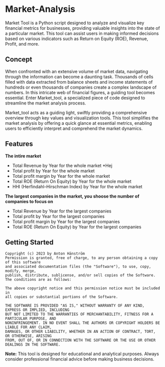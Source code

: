 # Market-Analysis
Market Tool is a Python script designed to analyze and visualize key financial metrics for businesses, providing valuable insights into the state of a particular market. This tool can assist users in making informed decisions based on various indicators such as Return on Equity (ROE), Revenue, Profit, and more.

## Concept
When confronted with an extensive volume of market data, navigating through the information can become a daunting task. Thousands of cells filled with data extracted from balance sheets and income statements of hundreds or even thousands of companies create a complex landscape of numbers. In this intricate web of financial figures, a guiding tool becomes essential. Enter Market_tool, a specialized piece of code designed to streamline the market analysis process.

Market_tool acts as a guiding light, swiftly providing a comprehensive overview through key values and visualization tools. This tool simplifies the market analysis by offering a quick glance at essential metrics, enabling users to efficiently interpret and comprehend the market dynamics.
## Features
**The intire market**
* Total Revenue by Year for the whole market
   *Hej
* Total profit by Year for the whole market
* Total profit margin by Year for the whole market
* Total ROE (Return On Equity) by Year for the whole market
* HHI (Herfindahl–Hirschman Index) by Year for the whole market

**The largest companies in the market, you shoose the number of companies to focus on**
* Total Revenue by Year for the largest companies
* Total profit by Year for the largest companies
* Total profit margin by Year for the largest companies
* Total ROE (Return On Equity) by Year for the largest companies

## Getting Started


```
Copyright (c) 2023 by Anton Hänström
Permission is granted, free of charge, to any person obtaining a copy of this software
and associated documentation files (the "Software"), to use, copy, modify, merge,
publish, distribute, sublicense, and/or sell copies of the Software. The conditions are as follows:

The above copyright notice and this permission notice must be included in
all copies or substantial portions of the Software.

THE SOFTWARE IS PROVIDED "AS IS," WITHOUT WARRANTY OF ANY KIND, EXPRESS OR IMPLIED, INCLUDING
BUT NOT LIMITED TO THE WARRANTIES OF MERCHANTABILITY, FITNESS FOR A PARTICULAR PURPOSE, AND
NONINFRINGEMENT. IN NO EVENT SHALL THE AUTHORS OR COPYRIGHT HOLDERS BE LIABLE FOR ANY CLAIM,
DAMAGES, OR OTHER LIABILITY, WHETHER IN AN ACTION OF CONTRACT, TORT, OR OTHERWISE, ARISING
FROM, OUT OF, OR IN CONNECTION WITH THE SOFTWARE OR THE USE OR OTHER DEALINGS IN THE SOFTWARE.
```

**Note:** This tool is designed for educational and analytical purposes. Always consider professional financial advice before making business decisions.
